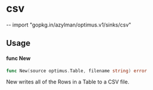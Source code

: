 # csv
--
    import "gopkg.in/azylman/optimus.v1/sinks/csv"


## Usage

#### func  New

```go
func New(source optimus.Table, filename string) error
```
New writes all of the Rows in a Table to a CSV file.
